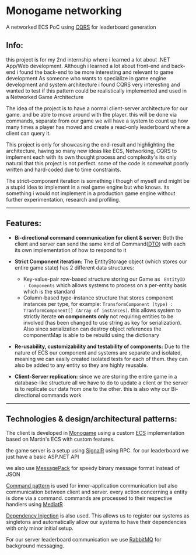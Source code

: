 # Monogame networking
A networked ECS PoC using [CQRS](https://learn.microsoft.com/en-us/azure/architecture/patterns/cqrs) for leaderboard generation

## Info:
this project is for my 2nd internship where i learned a lot about .NET App/Web development. 
Although i learned a lot about front-end and back-end i found the back-end to be more interesting and relevant to game development
As someone who wants to specialize in game engine development and system architecture
i found CQRS very interesting and wanted to test if this pattern could be realistically implemented and used in a Networked Game Architecture 

The idea of the project is to have a normal client-server architecture for our game. and be able to move around with the player. 
this will be done via commands, separate from our game we will have a system to count up how many times a player has moved and create a read-only leaderboard where a client can query it.

This project is only for showcasing the end-result and highlighting the architecture, having so many new ideas like ECS, Networking, CQRS to implement 
each with its own thought process and complexity's its only natural that this project is not perfect. 
some of the code is somewhat poorly written and hard-coded due to time constraints.

The strict-component iteration is something i though of myself and might be a stupid idea to implement in a real game engine but who knows.
its something i would not implement in a production game engine without further experimentation, research and profiling.

***

## Features:

* **Bi-directional command communication for client & server:** Both the client and server can send the same kind of Command([DTO](https://en.wikipedia.org/wiki/Data_transfer_object)) with each its own implementation of how to respond to it
* **Strict Component iteration:** The EntityStorage object (which stores our entire game state) has 2 different data structures: 

    * Key-value-pair row-based structure storing our Game as ` EntityID : Components` which allows systems to process on a per-entity basis which is the standard
    * Column-based type-instance structure that stores component instances per type, for example: `TransformComponent (type) : TranformComponent[] (Array of instances)`.
this allows system to strictly iterate **on components only** not requiring entities to be involved (has been changed to use string as key for serialization). Also since serialization can destroy object references the componentMap is able to be rebuild using the dictionary
* **Re-usability, customizability and testability of components:** Due to the nature of ECS our component and systems are separate and isolated, meaning we can easily created isolated tests for each of them. they can also be added to any entity so they are highly reusable. 

* **Client-Server replication:** since we are storing the entire game in a database-like structure all 
we have to do to update a client or the server is to replicate our data from one to the other. this is also why our Bi-directional commands work



***
## Technologies & design/architectural patterns:
The client is developed in [Monogame](https://monogame.net/) 
using a custom [ECS](https://en.wikipedia.org/wiki/Entity_component_system) implementation based on Martin's ECS with custom features.

the game server is a setup using [SignalR](https://learn.microsoft.com/en-us/aspnet/core/signalr/introduction?view=aspnetcore-8.0#what-is-signalr) using RPC.
for our leaderboard we just have a basic ASP.NET API

we also use [MessagePack](https://msgpack.org/index.html) for speedy binary message format instead of JSON

[Command pattern](https://refactoring.guru/design-patterns/command) is used for inner-application communication but also communication between client and server. every action concerning a entity is done via a command.
commands are processed to their respective handlers using [MediatR](https://github.com/jbogard/MediatR)

[Dependency Injection](https://learn.microsoft.com/en-us/dotnet/core/extensions/dependency-injection) is also used. This allows us to register our systems as singletons and automatically allow our systems to have their dependencies with only minor initial setup.

For our server leaderboard communication we use [RabbitMQ]() for background messaging. 

